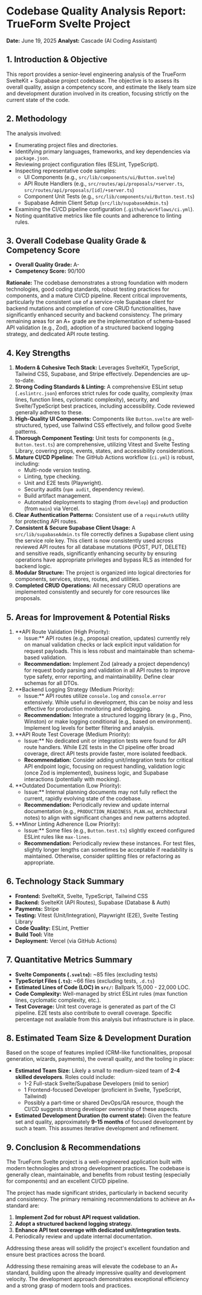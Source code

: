 # Codebase Quality Analysis Report: TrueForm Svelte Project

**Date:** June 19, 2025
**Analyst:** Cascade (AI Coding Assistant)

## 1. Introduction & Objective

This report provides a senior-level engineering analysis of the TrueForm SvelteKit + Supabase project codebase. The objective is to assess its overall quality, assign a competency score, and estimate the likely team size and development duration involved in its creation, focusing strictly on the current state of the code.

## 2. Methodology

The analysis involved:
-   Enumerating project files and directories.
-   Identifying primary languages, frameworks, and key dependencies via `package.json`.
-   Reviewing project configuration files (ESLint, TypeScript).
-   Inspecting representative code samples:
    -   UI Components (e.g., `src/lib/components/ui/Button.svelte`)
    -   API Route Handlers (e.g., `src/routes/api/proposals/+server.ts`, `src/routes/api/proposals/[id]/+server.ts`)
    -   Component Unit Tests (e.g., `src/lib/components/ui/Button.test.ts`)
    -   Supabase Admin Client Setup (`src/lib/supabaseAdmin.ts`)
-   Examining the CI/CD pipeline configuration (`.github/workflows/ci.yml`).
-   Noting quantitative metrics like file counts and adherence to linting rules.

## 3. Overall Codebase Quality Grade & Competency Score

-   **Overall Quality Grade:** A-
-   **Competency Score:** 90/100

**Rationale:** The codebase demonstrates a strong foundation with modern technologies, good coding standards, robust testing practices for components, and a mature CI/CD pipeline. Recent critical improvements, particularly the consistent use of a service-role Supabase client for backend mutations and completion of core CRUD functionalities, have significantly enhanced security and backend consistency. The primary remaining areas for an A+ grade are the implementation of schema-based API validation (e.g., Zod), adoption of a structured backend logging strategy, and dedicated API route testing.

## 4. Key Strengths

1.  **Modern & Cohesive Tech Stack:** Leverages SvelteKit, TypeScript, Tailwind CSS, Supabase, and Stripe effectively. Dependencies are up-to-date.
2.  **Strong Coding Standards & Linting:** A comprehensive ESLint setup (`.eslintrc.json`) enforces strict rules for code quality, complexity (max lines, function lines, cyclomatic complexity), security, and Svelte/TypeScript best practices, including accessibility. Code reviewed generally adheres to these.
3.  **High-Quality UI Components:** Components like `Button.svelte` are well-structured, typed, use Tailwind CSS effectively, and follow good Svelte patterns.
4.  **Thorough Component Testing:** Unit tests for components (e.g., `Button.test.ts`) are comprehensive, utilizing Vitest and Svelte Testing Library, covering props, events, states, and accessibility considerations.
5.  **Mature CI/CD Pipeline:** The GitHub Actions workflow (`ci.yml`) is robust, including:
    -   Multi-node version testing.
    -   Linting, type checking.
    -   Unit and E2E tests (Playwright).
    -   Security audits (`npm audit`, dependency review).
    -   Build artifact management.
    -   Automated deployments to staging (from `develop`) and production (from `main`) via Vercel.
6.  **Clear Authentication Patterns:** Consistent use of a `requireAuth` utility for protecting API routes.
7.  **Consistent & Secure Supabase Client Usage:** A `src/lib/supabaseAdmin.ts` file correctly defines a Supabase client using the service role key. This client is now consistently used across reviewed API routes for all database mutations (POST, PUT, DELETE) and sensitive reads, significantly enhancing security by ensuring operations have appropriate privileges and bypass RLS as intended for backend logic.
8.  **Modular Structure:** The project is organized into logical directories for components, services, stores, routes, and utilities.
9.  **Completed CRUD Operations:** All necessary CRUD operations are implemented consistently and securely for core resources like proposals.

## 5. Areas for Improvement & Potential Risks

1.  **API Route Validation (High Priority):
    -   Issue:** API routes (e.g., proposal creation, updates) currently rely on manual validation checks or lack explicit input validation for request payloads. This is less robust and maintainable than schema-based validation.
    -   **Recommendation:** Implement Zod (already a project dependency) for request body parsing and validation in all API routes to improve type safety, error reporting, and maintainability. Define clear schemas for all DTOs.
2.  **Backend Logging Strategy (Medium Priority):
    -   Issue:** API routes utilize `console.log` and `console.error` extensively. While useful in development, this can be noisy and less effective for production monitoring and debugging.
    -   **Recommendation:** Integrate a structured logging library (e.g., Pino, Winston) or make logging conditional (e.g., based on environment). Implement log levels for better filtering and analysis.
3.  **API Route Test Coverage (Medium Priority):
    -   Issue:** No dedicated unit or integration tests were found for API route handlers. While E2E tests in the CI pipeline offer broad coverage, direct API tests provide faster, more isolated feedback.
    -   **Recommendation:** Consider adding unit/integration tests for critical API endpoint logic, focusing on request handling, validation logic (once Zod is implemented), business logic, and Supabase interactions (potentially with mocking).
4.  **Outdated Documentation (Low Priority):
    -   Issue:** Internal planning documents may not fully reflect the current, rapidly evolving state of the codebase.
    -   **Recommendation:** Periodically review and update internal documentation (e.g., `PRODUCTION_READINESS_PLAN.md`, architectural notes) to align with significant changes and new patterns adopted.
5.  **Minor Linting Adherence (Low Priority):
    -   Issue:** Some files (e.g., `Button.test.ts`) slightly exceed configured ESLint rules like `max-lines`.
    -   **Recommendation:** Periodically review these instances. For test files, slightly longer lengths can sometimes be acceptable if readability is maintained. Otherwise, consider splitting files or refactoring as appropriate.

## 6. Technology Stack Summary

-   **Frontend:** SvelteKit, Svelte, TypeScript, Tailwind CSS
-   **Backend:** SvelteKit (API Routes), Supabase (Database & Auth)
-   **Payments:** Stripe
-   **Testing:** Vitest (Unit/Integration), Playwright (E2E), Svelte Testing Library
-   **Code Quality:** ESLint, Prettier
-   **Build Tool:** Vite
-   **Deployment:** Vercel (via GitHub Actions)

## 7. Quantitative Metrics Summary

-   **Svelte Components (`.svelte`):** ~85 files (excluding tests)
-   **TypeScript Files (`.ts`):** ~66 files (excluding tests, `.d.ts`)
-   **Estimated Lines of Code (LOC) in `src/`:** Ballpark 15,000 - 22,000 LOC.
-   **Code Complexity:** Well-managed by strict ESLint rules (max function lines, cyclomatic complexity, etc.).
-   **Test Coverage:** Unit test coverage is generated as part of the CI pipeline. E2E tests also contribute to overall coverage. Specific percentage not available from this analysis but infrastructure is in place.

## 8. Estimated Team Size & Development Duration

Based on the scope of features implied (CRM-like functionalities, proposal generation, wizards, payments), the overall quality, and the tooling in place:

-   **Estimated Team Size:** Likely a small to medium-sized team of **2-4 skilled developers**. Roles could include:
    -   1-2 Full-stack Svelte/Supabase Developers (mid to senior)
    -   1 Frontend-focused Developer (proficient in Svelte, TypeScript, Tailwind)
    -   Possibly a part-time or shared DevOps/QA resource, though the CI/CD suggests strong developer ownership of these aspects.
-   **Estimated Development Duration (to current state):** Given the feature set and quality, approximately **9-15 months** of focused development by such a team. This assumes iterative development and refinement.

## 9. Conclusion & Recommendations

The TrueForm Svelte project is a well-engineered application built with modern technologies and strong development practices. The codebase is generally clean, maintainable, and benefits from robust testing (especially for components) and an excellent CI/CD pipeline.

The project has made significant strides, particularly in backend security and consistency. The primary remaining recommendations to achieve an A+ standard are:
1.  **Implement Zod for robust API request validation.**
2.  **Adopt a structured backend logging strategy.**
3.  **Enhance API test coverage with dedicated unit/integration tests.**
4.  Periodically review and update internal documentation.

Addressing these areas will solidify the project's excellent foundation and ensure best practices across the board.

Addressing these remaining areas will elevate the codebase to an A+ standard, building upon the already impressive quality and development velocity. The development approach demonstrates exceptional efficiency and a strong grasp of modern tools and practices.

